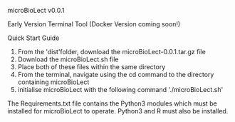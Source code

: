microBioLect v0.0.1

Early Version Terminal Tool (Docker Version coming soon!)

Quick Start Guide

1. From the 'dist'folder, download the microBioLect-0.0.1.tar.gz file
2. Download the microBioLect.sh file
3. Place both of these files within the same directory
4. From the terminal, navigate using the cd command to the directory containing microBioLect
5. initialise microBioLect with the following command './microBioLect.sh'

The Requirements.txt file contains the Python3 modules which must be installed for microBioLect to operate.
Python3 and R must also be installed.
